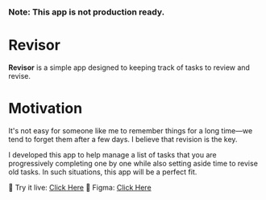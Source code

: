 ### Note: This app is not production ready.

# Revisor 

**Revisor** is a simple app designed to keeping track of tasks to review and revise.

# Motivation
It's not easy for someone like me to remember things for a long time—we tend to forget them after a few days.
I believe that revision is the key.

I developed this app to help manage a list of tasks that you are progressively completing one by one while also setting aside time to revise old tasks. In such situations, this app will be a perfect fit.

🎉 Try it live: [Click Here](https://revisor-free.web.app/)
🎨 Figma: [Click Here](https://www.figma.com/design/KmWzP7fq976b9738Aujdy6/Revisor)
